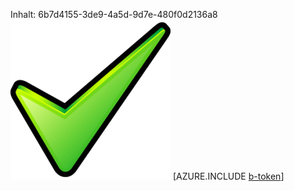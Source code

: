 Inhalt: 6b7d4155-3de9-4a5d-9d7e-480f0d2136a8![Bild](3b0ec5f9-7f29-4fff-ae21-e458322f8270.png)
[AZURE.INCLUDE [b-token](4bf633f7-d2ae-4602-873f-d8b7831ecedf.md)]
